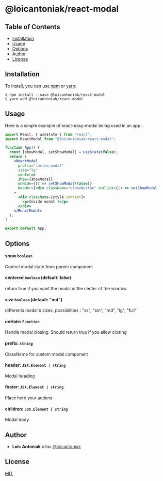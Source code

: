 # @loicantoniak/react-modal

## Table of Contents

* [Installation](#installation)
* [Usage](#usage)
* [Options](#options)
* [Author](#author)
* [License](#license)

## Installation

To install, you can use [npm](https://npmjs.org/) or [yarn](https://yarnpkg.com):


    $ npm install --save @loicantoniak/react-modal
    $ yarn add @loicantoniak/react-modal
    
## Usage

Here is a simple example of react-easy-modal being used in an app :

```jsx
import React, { useState } from "react";
import ReactModal from "@loicantoniak/react-modal";

function App() {
  const [showModal, setShowModal] = useState(false);
  return (
    <ReactModal
      prefix="custom_modal"
      size="lg"
      centered
      show={showModal}
      onHide={() => setShowModal(false)}
      header={<div className="closeButton" onClick={() => setShowModal(false)} />}
    >
      <div className={style.content}>
        <p>Inside modal !</p>
      </div>
    </ReactModal>
  );
}

export default App;
```
## Options

#### show `boolean`

Control modal state from parent component

#### centered `boolean` (default: false)

return true if you want the modal in the center of the window

#### size `boolean` (default: "md")

differents modal's sizes, possibilities : "xs", "sm", "md", "lg", "full"

#### onHide: `Function`

Handle modal closing. Should return true if you allow closing

#### prefix: `string`

ClassName for custom modal component

#### header: `JSX.Element | string`

Modal heading

#### footer: `JSX.Element | string`

Place here your actions

#### children: `JSX.Element | string`

Modal body

## Author

- **Loïc Antoniak** _alias_ [@loicantoniak](https://github.com/loicantoniak)

## License
[MIT](https://choosealicense.com/licenses/mit/)